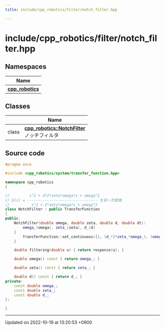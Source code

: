 ```yaml
---
title: include/cpp_robotics/filter/notch_filter.hpp

---
```


# include/cpp_robotics/filter/notch_filter.hpp



## Namespaces

| Name           |
| -------------- |
| **[cpp_robotics](/cpp_robotics/doxybook/Namespaces/namespacecpp__robotics/)**  |

## Classes

|                | Name           |
| -------------- | -------------- |
| class | **[cpp_robotics::NotchFilter](/cpp_robotics/doxybook/Classes/classcpp__robotics_1_1NotchFilter/)** <br>ノッチフィルタ  |




## Source code

```cpp
#pragma once

#include <cpp_robotics/system/transfer_function.hpp>

namespace cpp_robotics
{

//         s^2 + d*2*zeta*omega*s + omega^2
// G(s) = -------------------------------- を双一次変換
//          s^2 + 2*zeta*omega*s + omega^2
class NotchFilter : public TransferFunction
{
public:
    NotchFilter(double omega, double zeta, double d, double dt):
        omega_(omega), zeta_(zeta), d_(d)
    {
        TransferFunction::set_continuous({1, (d_*2*zeta_*omega_), (omega_*omega_)}, {1, (2*zeta_*omega_), (omega_*omega_)}, dt);
    }

    double filtering(double u) { return responce(u); } 

    double omega() const { return omega_; }

    double zeta() const { return zeta_; }

    double d() const { return d_; }
private:
    const double omega_;
    const double zeta_;
    const double d_;
};

}
```


-------------------------------

Updated on 2022-10-19 at 13:20:53 +0900
